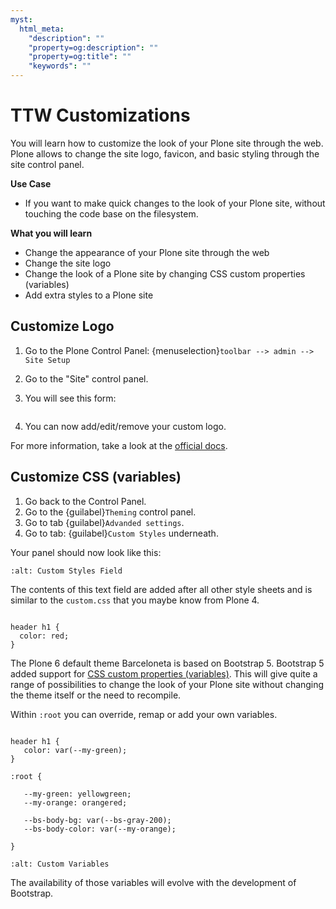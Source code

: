 ```yaml
---
myst:
  html_meta:
    "description": ""
    "property=og:description": ""
    "property=og:title": ""
    "keywords": ""
---
```


# TTW Customizations

You will learn how to customize the look of your Plone site through the web. Plone allows to change the site logo, favicon, and basic styling through the site control panel.


**Use Case**

- If you want to make quick changes to the look of your Plone site, without touching the code base on the filesystem.

**What you will learn**

- Change the appearance of your Plone site through the web
- Change the site logo
- Change the look of a Plone site by changing CSS custom properties (variables)
- Add extra styles to a Plone site

## Customize Logo

1. Go to the Plone Control Panel: {menuselection}`toolbar --> admin --> Site Setup`

2. Go to the "Site" control panel.

3. You will see this form:

   ```{image} ../theming/_static/change-logo-in-site-control-panel.png
   ```

4. You can now add/edit/remove your custom logo.

For more information, take a look at the [official docs](https://docs.plone.org/adapt-and-extend/change-the-logo.html).

## Customize CSS (variables)

1. Go back to the Control Panel.
2. Go to the {guilabel}`Theming` control panel.
3. Go to tab {guilabel}`Advanded settings`.
3. Go to tab: {guilabel}`Custom Styles` underneath.

Your panel should now look like this:

```{image} ../theming/_static/custom_styles.png
:alt: Custom Styles Field
```

The contents of this text field are added after all other style sheets and is similar to the `custom.css` that you maybe know from Plone 4.


```{code-block} scss

header h1 {
  color: red;
}

```

The Plone 6 default theme Barceloneta is based on Bootstrap 5. Bootstrap 5 added support for [CSS custom properties (variables)](https://getbootstrap.com/docs/5.1/customize/css-variables/). This will give quite a range of possibilities to change the look of your Plone site without changing the theme itself or the need to recompile.

Within `:root` you can override, remap or add your own variables.

```{code-block} scss

header h1 {
   color: var(--my-green);
}

:root {

   --my-green: yellowgreen;
   --my-orange: orangered;

   --bs-body-bg: var(--bs-gray-200);
   --bs-body-color: var(--my-orange);

}
```


```{image} ../theming/_static/custom_variables.png
:alt: Custom Variables
```


The availability of those variables will evolve with the development of Bootstrap.
